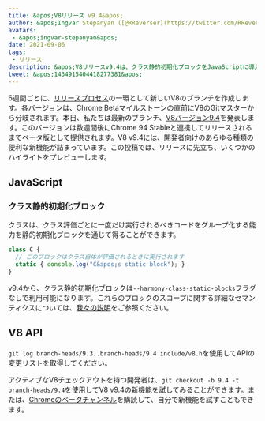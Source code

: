 ```yaml
---
title: &apos;V8リリース v9.4&apos;
author: &apos;Ingvar Stepanyan ([@RReverser](https://twitter.com/RReverser))&apos;
avatars:
 - &apos;ingvar-stepanyan&apos;
date: 2021-09-06
tags:
 - リリース
description: &apos;V8リリースv9.4は、クラス静的初期化ブロックをJavaScriptに導入します。&apos;
tweet: &apos;1434915404418277381&apos;
---
```

6週間ごとに、[リリースプロセス](https://v8.dev/docs/release-process)の一環として新しいV8のブランチを作成します。各バージョンは、Chrome Betaマイルストーンの直前にV8のGitマスターから分岐されます。本日、私たちは最新のブランチ、[V8バージョン9.4](https://chromium.googlesource.com/v8/v8.git/+log/branch-heads/9.4)を発表します。このバージョンは数週間後にChrome 94 Stableと連携してリリースされるまでベータ版として提供されます。V8 v9.4には、開発者向けのあらゆる種類の便利な新機能が詰まっています。この投稿では、リリースに先立ち、いくつかのハイライトをプレビューします。

<!--truncate-->
## JavaScript

### クラス静的初期化ブロック

クラスは、クラス評価ごとに一度だけ実行されるべきコードをグループ化する能力を静的初期化ブロックを通じて得ることができます。

```javascript
class C {
  // このブロックはクラス自体が評価されるときに実行されます
  static { console.log("C&apos;s static block"); }
}
```

v9.4から、クラス静的初期化ブロックは`--harmony-class-static-blocks`フラグなしで利用可能になります。これらのブロックのスコープに関する詳細なセマンティクスについては、[我々の説明](https://v8.dev/features/class-static-initializer-blocks)をご参照ください。

## V8 API

`git log branch-heads/9.3..branch-heads/9.4 include/v8.h`を使用してAPIの変更リストを取得してください。

アクティブなV8チェックアウトを持つ開発者は、`git checkout -b 9.4 -t branch-heads/9.4`を使用してV8 v9.4の新機能を試してみることができます。または、[Chromeのベータチャンネル](https://www.google.com/chrome/browser/beta.html)を購読して、自分で新機能を試すこともできます。
